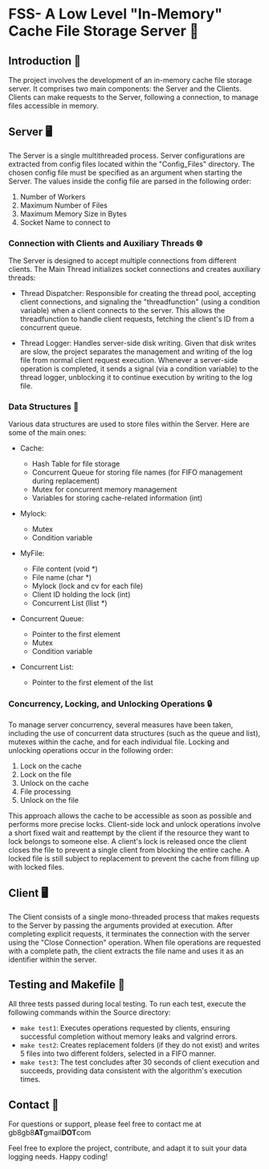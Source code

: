 # FSS- A Low Level "In-Memory" Cache File Storage Server 💾

## Introduction 📜

The project involves the development of an in-memory cache file storage server. It comprises two main components: the Server and the Clients. Clients can make requests to the Server, following a connection, to manage files accessible in memory.

## Server 🖥️

The Server is a single multithreaded process. Server configurations are extracted from config files located within the "Config_Files" directory. The chosen config file must be specified as an argument when starting the Server. The values inside the config file are parsed in the following order:

1) Number of Workers
2) Maximum Number of Files
3) Maximum Memory Size in Bytes
4) Socket Name to connect to

### Connection with Clients and Auxiliary Threads 🌐

The Server is designed to accept multiple connections from different clients. The Main Thread initializes socket connections and creates auxiliary threads:

- Thread Dispatcher: Responsible for creating the thread pool, accepting client connections, and signaling the "threadfunction" (using a condition variable) when a client connects to the server. This allows the threadfunction to handle client requests, fetching the client's ID from a concurrent queue.

- Thread Logger: Handles server-side disk writing. Given that disk writes are slow, the project separates the management and writing of the log file from normal client request execution. Whenever a server-side operation is completed, it sends a signal (via a condition variable) to the thread logger, unblocking it to continue execution by writing to the log file.

### Data Structures 🧱

Various data structures are used to store files within the Server. Here are some of the main ones:

- Cache:
  - Hash Table for file storage
  - Concurrent Queue for storing file names (for FIFO management during replacement)
  - Mutex for concurrent memory management
  - Variables for storing cache-related information (int)

- Mylock:
  - Mutex
  - Condition variable

- MyFile:
  - File content (void *)
  - File name (char *)
  - Mylock (lock and cv for each file)
  - Client ID holding the lock (int)
  - Concurrent List (llist *)

- Concurrent Queue:
  - Pointer to the first element
  - Mutex
  - Condition variable

- Concurrent List:
  - Pointer to the first element of the list

### Concurrency, Locking, and Unlocking Operations 🔒

To manage server concurrency, several measures have been taken, including the use of concurrent data structures (such as the queue and list), mutexes within the cache, and for each individual file. Locking and unlocking operations occur in the following order:

1) Lock on the cache
2) Lock on the file
3) Unlock on the cache
4) File processing
5) Unlock on the file

This approach allows the cache to be accessible as soon as possible and performs more precise locks. Client-side lock and unlock operations involve a short fixed wait and reattempt by the client if the resource they want to lock belongs to someone else. A client's lock is released once the client closes the file to prevent a single client from blocking the entire cache. A locked file is still subject to replacement to prevent the cache from filling up with locked files.

## Client 🖥️

The Client consists of a single mono-threaded process that makes requests to the Server by passing the arguments provided at execution. After completing explicit requests, it terminates the connection with the server using the "Close Connection" operation. When file operations are requested with a complete path, the client extracts the file name and uses it as an identifier within the server.

## Testing and Makefile 🧪

All three tests passed during local testing. To run each test, execute the following commands within the Source directory:

- `make test1`: Executes operations requested by clients, ensuring successful completion without memory leaks and valgrind errors.
- `make test2`: Creates replacement folders (if they do not exist) and writes 5 files into two different folders, selected in a FIFO manner.
- `make test3`: The test concludes after 30 seconds of client execution and succeeds, providing data consistent with the algorithm's execution times.

  
## Contact 📇

For questions or support, please feel free to contact me at gb8gb8**AT**gmail**DOT**com 

Feel free to explore the project, contribute, and adapt it to suit your data logging needs. Happy coding!
